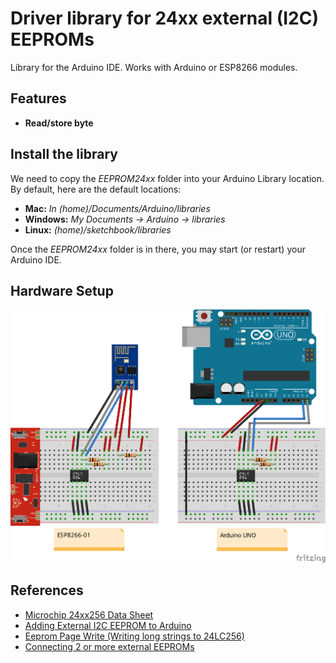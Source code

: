 Driver library for 24xx external (I2C) EEPROMs
==============================================

Library for the Arduino IDE. Works with Arduino or ESP8266 modules.


Features
--------

* **Read/store byte**


Install the library
-------------------

We need to copy the *EEPROM24xx* folder into your Arduino Library location.
By default, here are the default locations:

* **Mac:** *In (home)/Documents/Arduino/libraries*
* **Windows:** *My Documents -> Arduino -> libraries*
* **Linux:** *(home)/sketchbook/libraries*

Once the *EEPROM24xx* folder is in there, you may start (or restart) your
Arduino IDE.


Hardware Setup
--------------

![Hardware Setup](/data/hardware_setup.png)


References
----------
* [Microchip 24xx256 Data Sheet](http://ww1.microchip.com/downloads/en/DeviceDoc/20001203U.pdf)
* [Adding External I2C EEPROM to Arduino](http://www.hobbytronics.co.uk/arduino-external-eeprom)
* [Eeprom Page Write (Writing long strings to 24LC256)](http://www.hobbytronics.co.uk/eeprom-page-write)
* [Connecting 2 or more external EEPROMs](http://www.instructables.com/id/Add-I2C-EEPROM-to-Arduino/)
